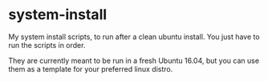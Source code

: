 system-install
==============

My system install scripts, to run after a clean ubuntu install. You just have to run the scripts in order.

They are currently meant to be run in a fresh Ubuntu 16.04, but you can use them as a template for your preferred linux distro.
